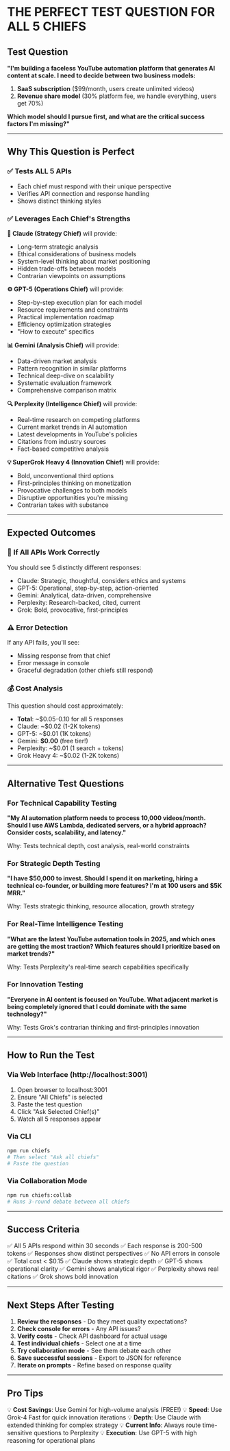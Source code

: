 # THE PERFECT TEST QUESTION FOR ALL 5 CHIEFS

## Test Question

**"I'm building a faceless YouTube automation platform that generates AI content at scale. I need to decide between two business models:**

1. **SaaS subscription** ($99/month, users create unlimited videos)
2. **Revenue share model** (30% platform fee, we handle everything, users get 70%)

**Which model should I pursue first, and what are the critical success factors I'm missing?"**

---

## Why This Question is Perfect

### ✅ Tests ALL 5 APIs
- Each chief must respond with their unique perspective
- Verifies API connection and response handling
- Shows distinct thinking styles

### ✅ Leverages Each Chief's Strengths

**🧠 Claude (Strategy Chief)** will provide:
- Long-term strategic analysis
- Ethical considerations of business models
- System-level thinking about market positioning
- Hidden trade-offs between models
- Contrarian viewpoints on assumptions

**⚙️ GPT-5 (Operations Chief)** will provide:
- Step-by-step execution plan for each model
- Resource requirements and constraints
- Practical implementation roadmap
- Efficiency optimization strategies
- "How to execute" specifics

**📊 Gemini (Analysis Chief)** will provide:
- Data-driven market analysis
- Pattern recognition in similar platforms
- Technical deep-dive on scalability
- Systematic evaluation framework
- Comprehensive comparison matrix

**🔍 Perplexity (Intelligence Chief)** will provide:
- Real-time research on competing platforms
- Current market trends in AI automation
- Latest developments in YouTube's policies
- Citations from industry sources
- Fact-based competitive analysis

**💡 SuperGrok Heavy 4 (Innovation Chief)** will provide:
- Bold, unconventional third options
- First-principles thinking on monetization
- Provocative challenges to both models
- Disruptive opportunities you're missing
- Contrarian takes with substance

---

## Expected Outcomes

### 🎯 If All APIs Work Correctly
You should see 5 distinctly different responses:
- Claude: Strategic, thoughtful, considers ethics and systems
- GPT-5: Operational, step-by-step, action-oriented
- Gemini: Analytical, data-driven, comprehensive
- Perplexity: Research-backed, cited, current
- Grok: Bold, provocative, first-principles

### ⚠️ Error Detection
If any API fails, you'll see:
- Missing response from that chief
- Error message in console
- Graceful degradation (other chiefs still respond)

### 💰 Cost Analysis
This question should cost approximately:
- **Total**: ~$0.05-0.10 for all 5 responses
- Claude: ~$0.02 (1-2K tokens)
- GPT-5: ~$0.01 (1K tokens)
- Gemini: **$0.00** (free tier!)
- Perplexity: ~$0.01 (1 search + tokens)
- Grok Heavy 4: ~$0.02 (1-2K tokens)

---

## Alternative Test Questions

### For Technical Capability Testing
**"My AI automation platform needs to process 10,000 videos/month. Should I use AWS Lambda, dedicated servers, or a hybrid approach? Consider costs, scalability, and latency."**

Why: Tests technical depth, cost analysis, real-world constraints

### For Strategic Depth Testing
**"I have $50,000 to invest. Should I spend it on marketing, hiring a technical co-founder, or building more features? I'm at 100 users and $5K MRR."**

Why: Tests strategic thinking, resource allocation, growth strategy

### For Real-Time Intelligence Testing
**"What are the latest YouTube automation tools in 2025, and which ones are getting the most traction? Which features should I prioritize based on market trends?"**

Why: Tests Perplexity's real-time search capabilities specifically

### For Innovation Testing
**"Everyone in AI content is focused on YouTube. What adjacent market is being completely ignored that I could dominate with the same technology?"**

Why: Tests Grok's contrarian thinking and first-principles innovation

---

## How to Run the Test

### Via Web Interface (http://localhost:3001)
1. Open browser to localhost:3001
2. Ensure "All Chiefs" is selected
3. Paste the test question
4. Click "Ask Selected Chief(s)"
5. Watch all 5 responses appear

### Via CLI
```bash
npm run chiefs
# Then select "Ask all chiefs"
# Paste the question
```

### Via Collaboration Mode
```bash
npm run chiefs:collab
# Runs 3-round debate between all chiefs
```

---

## Success Criteria

✅ All 5 APIs respond within 30 seconds
✅ Each response is 200-500 tokens
✅ Responses show distinct perspectives
✅ No API errors in console
✅ Total cost < $0.15
✅ Claude shows strategic depth
✅ GPT-5 shows operational clarity
✅ Gemini shows analytical rigor
✅ Perplexity shows real citations
✅ Grok shows bold innovation

---

## Next Steps After Testing

1. **Review the responses** - Do they meet quality expectations?
2. **Check console for errors** - Any API issues?
3. **Verify costs** - Check API dashboard for actual usage
4. **Test individual chiefs** - Select one at a time
5. **Try collaboration mode** - See them debate each other
6. **Save successful sessions** - Export to JSON for reference
7. **Iterate on prompts** - Refine based on response quality

---

## Pro Tips

💡 **Cost Savings**: Use Gemini for high-volume analysis (FREE!)
💡 **Speed**: Use Grok-4 Fast for quick innovation iterations
💡 **Depth**: Use Claude with extended thinking for complex strategy
💡 **Current Info**: Always route time-sensitive questions to Perplexity
💡 **Execution**: Use GPT-5 with high reasoning for operational plans
